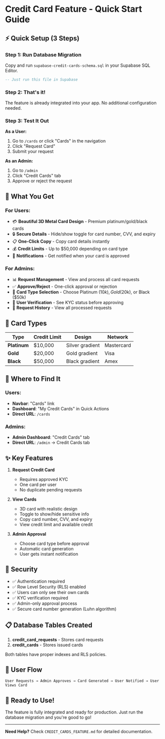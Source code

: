 # Credit Card Feature - Quick Start Guide

## ⚡ Quick Setup (3 Steps)

### Step 1: Run Database Migration
Copy and run `supabase-credit-cards-schema.sql` in your Supabase SQL Editor.

```sql
-- Just run this file in Supabase
```

### Step 2: That's it!
The feature is already integrated into your app. No additional configuration needed.

### Step 3: Test It Out

**As a User:**
1. Go to `/cards` or click "Cards" in the navigation
2. Click "Request Card"
3. Submit your request

**As an Admin:**
1. Go to `/admin`
2. Click "Credit Cards" tab
3. Approve or reject the request

## 🎯 What You Get

### For Users:
- 💳 **Beautiful 3D Metal Card Design** - Premium platinum/gold/black cards
- 🔒 **Secure Details** - Hide/show toggle for card number, CVV, and expiry
- 📋 **One-Click Copy** - Copy card details instantly
- 💰 **Credit Limits** - Up to $50,000 depending on card type
- 🔔 **Notifications** - Get notified when your card is approved

### For Admins:
- 📊 **Request Management** - View and process all card requests
- ✅ **Approve/Reject** - One-click approval or rejection
- 🎨 **Card Type Selection** - Choose Platinum ($10k), Gold ($20k), or Black ($50k)
- 👤 **User Verification** - See KYC status before approving
- 📜 **Request History** - View all processed requests

## 🎨 Card Types

| Type | Credit Limit | Design | Network |
|------|--------------|--------|---------|
| **Platinum** | $10,000 | Silver gradient | Mastercard |
| **Gold** | $20,000 | Gold gradient | Visa |
| **Black** | $50,000 | Black gradient | Amex |

## 📱 Where to Find It

### Users:
- **Navbar**: "Cards" link
- **Dashboard**: "My Credit Cards" in Quick Actions
- **Direct URL**: `/cards`

### Admins:
- **Admin Dashboard**: "Credit Cards" tab
- **Direct URL**: `/admin` → Credit Cards tab

## ✨ Key Features

1. **Request Credit Card**
   - Requires approved KYC
   - One card per user
   - No duplicate pending requests

2. **View Cards**
   - 3D card with realistic design
   - Toggle to show/hide sensitive info
   - Copy card number, CVV, and expiry
   - View credit limit and available credit

3. **Admin Approval**
   - Choose card type before approval
   - Automatic card generation
   - User gets instant notification

## 🔐 Security

- ✅ Authentication required
- ✅ Row Level Security (RLS) enabled
- ✅ Users can only see their own cards
- ✅ KYC verification required
- ✅ Admin-only approval process
- ✅ Secure card number generation (Luhn algorithm)

## 📋 Database Tables Created

1. **credit_card_requests** - Stores card requests
2. **credit_cards** - Stores issued cards

Both tables have proper indexes and RLS policies.

## 🎯 User Flow

```
User Requests → Admin Approves → Card Generated → User Notified → User Views Card
```

## 🚀 Ready to Use!

The feature is fully integrated and ready for production. Just run the database migration and you're good to go!

---

**Need Help?** Check `CREDIT_CARDS_FEATURE.md` for detailed documentation.

